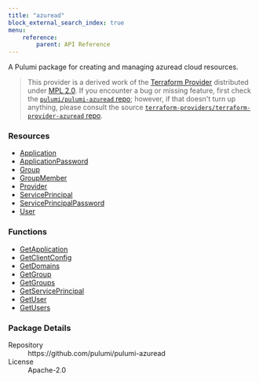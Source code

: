 ```yaml
---
title: "azuread"
block_external_search_index: true
menu:
    reference:
        parent: API Reference
---
```


<!-- WARNING: this file was generated by Pulumi Docs Generator. -->
<!-- Do not edit by hand unless you're certain you know what you are doing! -->

A Pulumi package for creating and managing azuread cloud resources.

> This provider is a derived work of the [Terraform Provider](https://github.com/terraform-providers/terraform-provider-azuread)
> distributed under [MPL 2.0](https://www.mozilla.org/en-US/MPL/2.0/). If you encounter a bug or missing feature,
> first check the [`pulumi/pulumi-azuread` repo](https://github.com/pulumi/pulumi-azuread/issues); however, if that doesn't turn up anything,
> please consult the source [`terraform-providers/terraform-provider-azuread` repo](https://github.com/terraform-providers/terraform-provider-azuread/issues).

<h3>Resources</h3>
<ul class="api">
    <li><a href="application"><span class="symbol resource"></span>Application</a></li>
    <li><a href="applicationpassword"><span class="symbol resource"></span>ApplicationPassword</a></li>
    <li><a href="group"><span class="symbol resource"></span>Group</a></li>
    <li><a href="groupmember"><span class="symbol resource"></span>GroupMember</a></li>
    <li><a href="provider"><span class="symbol resource"></span>Provider</a></li>
    <li><a href="serviceprincipal"><span class="symbol resource"></span>ServicePrincipal</a></li>
    <li><a href="serviceprincipalpassword"><span class="symbol resource"></span>ServicePrincipalPassword</a></li>
    <li><a href="user"><span class="symbol resource"></span>User</a></li>
</ul>

<h3>Functions</h3>
<ul class="api">
    <li><a href="getapplication"><span class="symbol datasource"></span>GetApplication</a></li>
    <li><a href="getclientconfig"><span class="symbol datasource"></span>GetClientConfig</a></li>
    <li><a href="getdomains"><span class="symbol datasource"></span>GetDomains</a></li>
    <li><a href="getgroup"><span class="symbol datasource"></span>GetGroup</a></li>
    <li><a href="getgroups"><span class="symbol datasource"></span>GetGroups</a></li>
    <li><a href="getserviceprincipal"><span class="symbol datasource"></span>GetServicePrincipal</a></li>
    <li><a href="getuser"><span class="symbol datasource"></span>GetUser</a></li>
    <li><a href="getusers"><span class="symbol datasource"></span>GetUsers</a></li>
</ul>

<h3>Package Details</h3>
<dl class="package-details">
	<dt>Repository</dt>
	<dd>https://github.com/pulumi/pulumi-azuread</dd>
	<dt>License</dt>
	<dd>Apache-2.0</dd>
</dl>

